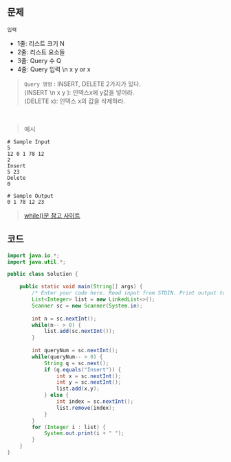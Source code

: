 ## 문제
`입력` <br>
+ 1줄: 리스트 크기 N
+ 2줄: 리스트 요소들
+ 3줄: Query 수 Q
+ 4줄: Query 입력 \n  x y or x

> `Query 명령` : INSERT, DELETE 2가지가 있다. <br>
> (INSERT \n x y ): 인덱스x에 y값을 넣어라. <br>
> (DELETE x): 인덱스 x의 값을 삭제하라.  <br>

<br>

> 예시 <br>
```
# Sample Input
5
12 0 1 78 12
2
Insert
5 23
Delete
0

# Sample Output
0 1 78 12 23
```

> [while()문 참고 사이트](https://javarayo.tistory.com/entry/Java%EC%9D%98-%EC%A0%95%EC%84%9D%EB%B0%98%EB%B3%B5%EB%AC%B8-while%EB%AC%B8-do-while%EB%AC%B8) <br>

## 코드
```java
import java.io.*;
import java.util.*;

public class Solution {

    public static void main(String[] args) {
        /* Enter your code here. Read input from STDIN. Print output to STDOUT. Your class should be named Solution. */
        List<Integer> list = new LinkedList<>();
        Scanner sc = new Scanner(System.in);
        
        int n = sc.nextInt();
        while(n-- > 0) {
            list.add(sc.nextInt());
        }
        
        int queryNum = sc.nextInt();
        while(queryNum-- > 0) {
            String q = sc.next();
            if (q.equals("Insert")) {
                int x = sc.nextInt();
                int y = sc.nextInt();
                list.add(x,y);
            } else {
                int index = sc.nextInt();
                list.remove(index);
            }
        }
        for (Integer i : list) {
            System.out.print(i + " ");
        }
    }
}
```

